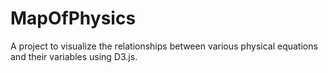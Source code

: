 # MapOfPhysics
 A project to visualize the relationships between various physical equations and their variables using D3.js.
